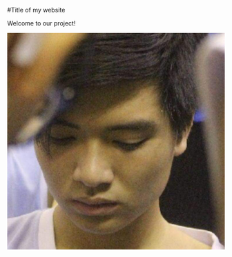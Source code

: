 #Title of my website

Welcome to our project!

![](image/380702349_1272901510038513_7429272824488412043_n.jpg)
